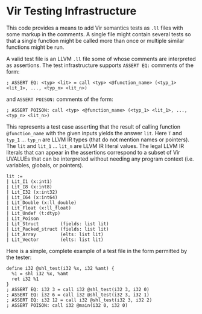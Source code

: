 # Vir Testing Infrastructure

This code provides a means to add Vir semantics tests as `.ll` files with
some markup in the comments.  A single file might contain several tests so
that a single function might be called more than once or multiple similar
functions might be run.


A valid test file is an LLVM `.ll` file some of whose comments are interpreted
as assertions.  The test infrastructure supports `ASSERT EQ:` comments
of the form:

```
; ASSERT EQ: <typ> <lit> = call <typ> <@function_name> (<typ_1> <lit_1>, ..., <typ_n> <lit_n>)
```

and `ASSERT POISON:` comments of the form:
```
; ASSERT POISON: call <typ> <@function_name> (<typ_1> <lit_1>, ..., <typ_n> <lit_n>)
```

This represents a test case asserting that the result of calling function
`@function_name` with the given inputs yields the answer `lit`.  Here `T` and
`typ_1` ... `typ_n` are LLVM IR types (that do not mention names or pointers).
The `lit` and `lit_1` ... `lit_n` are LLVM IR literal values.  The legal LLVM IR
literals that can appear in the assertions correspond to a subset of Vir
UVALUEs that can be interpreted without needing any program context
(i.e. variables, globals, or pointers).


```
lit :=
| Lit_I1 (x:int1)
| Lit_I8 (x:int8)
| Lit_I32 (x:int32)
| Lit_I64 (x:int64)
| Lit_Double (x:ll_double)
| Lit_Float (x:ll_float)
| Lit_Undef (t:dtyp)
| Lit_Poison
| Lit_Struct        (fields: list lit)
| Lit_Packed_struct (fields: list lit)
| Lit_Array         (elts: list lit)
| Lit_Vector        (elts: list lit)
```

Here is a simple, complete example of a test file in the form permitted by the
tester:

```
define i32 @shl_test(i32 %x, i32 %amt) {
  %1 = shl i32 %x, %amt
  ret i32 %1
}
; ASSERT EQ: i32 3 = call i32 @shl_test(i32 3, i32 0)
; ASSERT EQ: i32 6 = call i32 @shl_test(i32 3, i32 1)
; ASSERT EQ: i32 12 = call i32 @shl_test(i32 3, i32 2)
; ASSERT POISON: call i32 @main(i32 0, i32 0)
```
